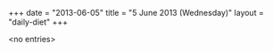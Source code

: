 +++
date = "2013-06-05"
title = "5 June 2013 (Wednesday)"
layout = "daily-diet"
+++

<p>&lt;no entries&gt;</p>
